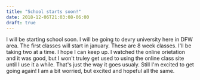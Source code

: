 ```yaml
---
title: "School starts soon!"
date: 2018-12-06T21:03:08-06:00
draft: true
---
```


I will be starting school soon. I will be going to devry university here in DFW area. The first classes will start in january. These are 8 week classes. I'll be taking two at a time. I hope I can keep up. I watched the online orietation and it was good, but I won't truley get used to using the online class site until I use it a while. That's just the way it goes usualy. Still I'm excited to get going again! I am a bit worried, but excited and hopeful all the same. 